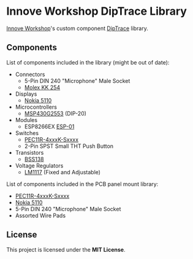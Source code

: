 # Innove Workshop DipTrace Library

[Innove Workshop](http://innoveworkshop.com/)'s custom component [DipTrace](https://diptrace.com) library.


## Components

List of components included in the library (might be out of date):

  - Connectors
    - 5-Pin DIN 240 "Microphone" Male Socket
    - [Molex KK 254](https://www.molex.com/molex/products/family/kk_254_rpc_connector_system)
  - Displays
    - [Nokia 5110](https://www.sparkfun.com/products/10168)
  - Microcontrollers
    - [MSP430G2553](http://www.ti.com/lit/ds/symlink/msp430g2253.pdf) (DIP-20)
  - Modules
    - ESP8266EX [ESP-01](https://www.sparkfun.com/products/13678)
  - Switches
    - [PEC11R-4xxxK-Sxxxx](http://www.bourns.com/docs/Product-Datasheets/pec11R.pdf)
    - 2-Pin SPST Small THT Push Button
  - Transistors
    - [BSS138](http://www.onsemi.com/pub/Collateral/BSS138-D.PDF)
  - Voltage Regulators
    - [LM1117](http://www.ti.com/lit/ds/symlink/lm1117.pdf) (Fixed and Adjustable)

List of components included in the PCB panel mount library:

  - [PEC11R-4xxxK-Sxxxx](http://www.bourns.com/docs/Product-Datasheets/pec11R.pdf)
  - [Nokia 5110](https://www.sparkfun.com/products/10168)
  - 5-Pin DIN 240 "Microphone" Male Socket
  - Assorted Wire Pads


## License

This project is licensed under the **MIT License**.